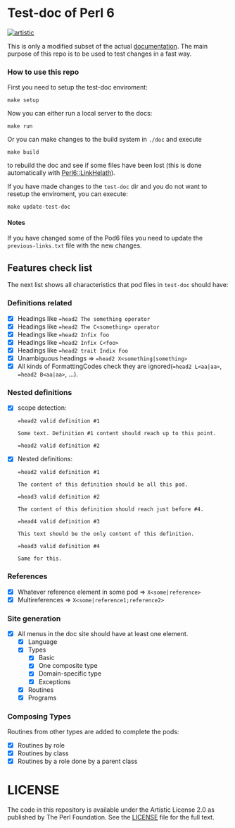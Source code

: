 # Test-doc of Perl 6

[![artistic](https://img.shields.io/badge/license-Artistic%202.0-blue.svg?style=flat)](https://opensource.org/licenses/Artistic-2.0)

This is only a modified subset of the actual [documentation](https://github.com/perl6/doc).
The main purpose of this repo is to be used to test changes in a fast way.

### How to use this repo

First you need to setup the test-doc enviroment:

```
make setup
```

Now you can either run a local server to the docs:

```
make run
```

Or you can make changes to the build system in `./doc` and execute

```
make build
```

to rebuild the doc and see if some files have been lost (this is done automatically
with [Perl6::LinkHelath](https://github.com/antoniogamiz/Perl6-LinkHealth)).

If you have made changes to the `test-doc` dir and you do not want to resetup the enviroment, you can execute:

```
make update-test-doc
```

#### Notes

If you have changed some of the Pod6 files you need to update the `previous-links.txt` file
with the new changes.

## Features check list

The next list shows all characteristics that pod files in `test-doc` should have:

### Definitions related

- [x] Headings like `=head2 The something operator`
- [x] Headings like `=head2 The C<something> operator`
- [x] Headings like `=head2 Infix foo`
- [x] Headings like `=head2 Infix C<foo>`
- [x] Headings like `=head2 trait Indix Foo`
- [x] Unambiguous headings => `=head2 X<something|something>`
- [x] All kinds of FormattingCodes check they are ignored(`=head2 L<aa|aa>`, `=head2 B<aa|aa>`, ...).

### Nested definitions

- [x] scope detection:

  ```
  =head2 valid definition #1

  Some text. Definition #1 content should reach up to this point.

  =head2 valid definition #2
  ```

- [x] Nested definitions:

  ```
  =head2 valid definition #1

  The content of this definition should be all this pod.

  =head3 valid definition #2

  The content of this definition should reach just before #4.

  =head4 valid definition #3

  This text should be the only content of this definition.

  =head3 valid definition #4

  Same for this.

  ```

### References

- [x] Whatever reference element in some pod => `X<some|reference>`
- [x] Multireferences => `X<some|reference1;reference2>`

### Site generation

- [x] All menus in the doc site should have at least one element.
  - [x] Language
  - [x] Types
    - [x] Basic
    - [x] One composite type
    - [x] Domain-specific type
    - [x] Exceptions
  - [x] Routines
  - [x] Programs

### Composing Types

Routines from other types are added to complete the pods:

- [x] Routines by role
- [x] Routines by class
- [x] Routines by a role done by a parent class

# LICENSE

The code in this repository is available under the Artistic License 2.0
as published by The Perl Foundation. See the [LICENSE](LICENSE) file for the full
text.

```

```

